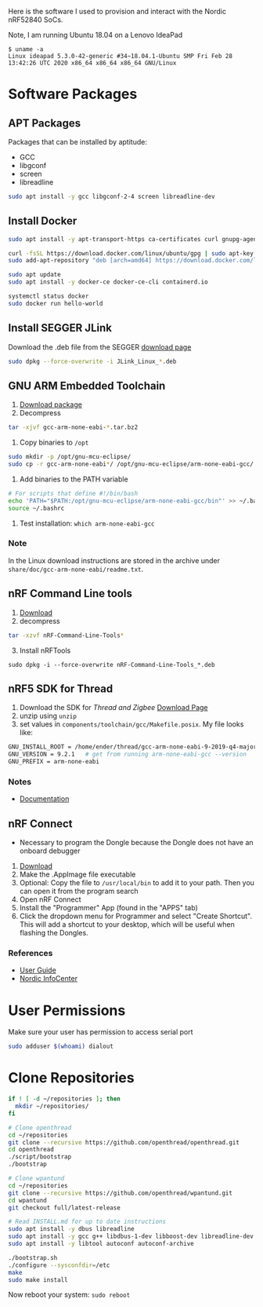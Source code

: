 Here is the software I used to provision and interact with the Nordic nRF52840 SoCs.

Note, I am running Ubuntu 18.04 on a Lenovo IdeaPad
```
$ uname -a
Linux ideapad 5.3.0-42-generic #34~18.04.1-Ubuntu SMP Fri Feb 28 13:42:26 UTC 2020 x86_64 x86_64 x86_64 GNU/Linux
```


# Software Packages

## APT Packages
Packages that can be installed by aptitude:
- GCC
- libgconf
- screen
- libreadline
```bash
sudo apt install -y gcc libgconf-2-4 screen libreadline-dev
```

## Install Docker
```bash
sudo apt install -y apt-transport-https ca-certificates curl gnupg-agent software-properties-common

curl -fsSL https://download.docker.com/linux/ubuntu/gpg | sudo apt-key add -
sudo add-apt-repository "deb [arch=amd64] https://download.docker.com/linux/ubuntu $(lsb_release -cs) stable"

sudo apt update
sudo apt install -y docker-ce docker-ce-cli containerd.io

systemctl status docker
sudo docker run hello-world
```


## Install SEGGER JLink
Download the .deb file from the SEGGER [download page](https://www.segger.com/downloads/jlink/#J-LinkSoftwareAndDocumentationPack)
```bash
sudo dpkg --force-overwrite -i JLink_Linux_*.deb
```


## GNU ARM Embedded Toolchain
1. [Download package](https://developer.arm.com/tools-and-software/open-source-software/developer-tools/gnu-toolchain/gnu-rm/downloads)
1. Decompress
  ```bash
  tar -xjvf gcc-arm-none-eabi-*.tar.bz2
  ```
1. Copy binaries to `/opt`
  ```bash
  sudo mkdir -p /opt/gnu-mcu-eclipse/
  sudo cp -r gcc-arm-none-eabi*/ /opt/gnu-mcu-eclipse/arm-none-eabi-gcc/
  ```
1. Add binaries to the PATH variable
  ```bash
  # For scripts that define #!/bin/bash
  echo 'PATH="$PATH:/opt/gnu-mcu-eclipse/arm-none-eabi-gcc/bin"' >> ~/.bashrc
  source ~/.bashrc
  ```
1. Test installation: `which arm-none-eabi-gcc`

### Note
In the Linux download instructions are stored in the archive under `share/doc/gcc-arm-none-eabi/readme.txt`.


## nRF Command Line tools
1. [Download](https://www.nordicsemi.com/Software-and-tools/Development-Tools/nRF-Command-Line-Tools/Download#infotabs)
2. decompress
  ```bash
  tar -xzvf nRF-Command-Line-Tools*
  ```
3. Install nRFTools
  ```
  sudo dpkg -i --force-overwrite nRF-Command-Line-Tools_*.deb
  ```



## nRF5 SDK for Thread
1. Download the SDK for *Thread and Zigbee* [Download Page](https://www.nordicsemi.com/Software-and-Tools/Software/nRF5-SDK-for-Thread-and-Zigbee/Download#infotabs)
2. unzip using `unzip`
3. set values in `components/toolchain/gcc/Makefile.posix`. My file looks like:
```bash
GNU_INSTALL_ROOT = /home/ender/thread/gcc-arm-none-eabi-9-2019-q4-major/bin/  # Where GNU ARM Embedded Toolchain was installed
GNU_VERSION = 9.2.1   # get from running arm-none-eabi-gcc --version
GNU_PREFIX = arm-none-eabi
```

### Notes
- [Documentation](https://infocenter.nordicsemi.com/topic/struct_sdk/struct/sdk_thread_zigbee_latest.html)



## nRF Connect
- Necessary to program the Dongle because the Dongle does not have an onboard debugger

1. [Download](https://www.nordicsemi.com/Software-and-Tools/Development-Tools/nRF-Connect-for-desktop)
1. Make the .AppImage file executable
1. Optional: Copy the file to `/usr/local/bin` to add it to your path. Then you can open it from the program search
1. Open nRF Connect
1. Install the "Programmer" App (found in the "APPS" tab)
1. Click the dropdown menu for Programmer and select "Create Shortcut".
This will add a shortcut to your desktop, which will be useful when flashing the Dongles.


### References
- [User Guide](https://infocenter.nordicsemi.com/pdf/nRF_Connect_Programmer_User_Guide_v1.1.pdf)
- [Nordic InfoCenter](https://infocenter.nordicsemi.com/topic/ug_nc_programmer/UG/nrf_connect_programmer/ncp_introduction.html)

# User Permissions
Make sure your user has permission to access serial port
```bash
sudo adduser $(whoami) dialout
```


# Clone Repositories
```bash
if ! [ -d ~/repositories ]; then
  mkdir ~/repositories/
fi

# Clone openthread
cd ~/repositories
git clone --recursive https://github.com/openthread/openthread.git
cd openthread
./script/bootstrap
./bootstrap

# Clone wpantund
cd ~/repositories
git clone --recursive https://github.com/openthread/wpantund.git
cd wpantund
git checkout full/latest-release

# Read INSTALL.md for up to date instructions
sudo apt install -y dbus libreadline
sudo apt install -y gcc g++ libdbus-1-dev libboost-dev libreadline-dev
sudo apt install -y libtool autoconf autoconf-archive

./bootstrap.sh
./configure --sysconfdir=/etc
make
sudo make install
```
Now reboot your system: `sudo reboot`
